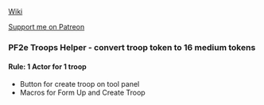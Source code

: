 [Wiki](https://github.com/reyzor1991/pf2e-wiki/wiki/PF2e-Troops-Helper)

[Support me on Patreon](https://www.patreon.com/reyzor1991)

### PF2e Troops Helper - convert troop token to 16 medium tokens

#### Rule: 1 Actor for 1 troop

- Button for create troop on tool panel
- Macros for Form Up and Create Troop